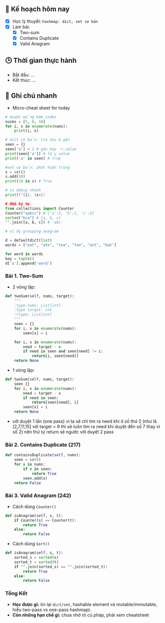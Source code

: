 ## 🎯 Kế hoạch hôm nay
- [x] Học lý thuyết: `hashmap: dict, set cơ bản`
- [x] Làm bài:
  - [x] Two-sum
  - [x] Contains Duplicate 
  - [x] Valid Anagram

## 🕒 Thời gian thực hành
- Bắt đầu: ...
- Kết thúc: ...

## 🧠 Ghi chú nhanh
- Micro-cheat sheet for today 
```python 
# duyệt mảng kèm index
nusms = [5, 8, 10]
for i, x in enumerate(nums):
	print(i, x)

# dict cơ bản: tra cứu & gán 
seen = {}
seen['a'] = 1 # gán key -> value
print(seen['a']) # lấy value
print('a' in seen) # true

#set cơ bản: phát hiện trùng
s = set()
s.add(10)
print(10 in s) # True

# in debug nhanh
print(f"{i}, {x=})

# đếm ký tự 
from collections import Counter
Counter("aabcc") # {'a':2, 'b':1, 'c':2}
sorted("bca") # [a, b, c]
"".join([a, b, c]) # 'abc'

# ví dụ grouping anagram

d = defaultdict(list)
words = ["eat", "ate", "tea", "tan", "ant", "bat"]

for word in words 
key = tuple()
d['a'].append('word')
```

### Bài 1. Two-Sum
- 2 vòng lặp: 
```python
def twoSum(self, nums, target):
	"""
	:type nums: List[int]
	:type target: int
	:rtype: List[int]
	"""
	seen = {}
	for i, x in enumerate(nums):
		seen[x] = i

	for i, x in enumerate(nums):
		need = target - x 
		if need in seen and seen[need] != i:
			return[i, seen[need]]
	return None
```

- 1 vòng lặp: 
```python
def twoSum(self, nums, target):
	seen {}
	for i, x in enumerate(nums):
		need = target - x 
		if need in seen: 
			return[seen[need], i]
		seen[x] = i
	return None
```

-  với duyệt 1 lần (one pass) vì ta sẽ chỉ tìm ra need khi ở số thứ 2 (như là [2,7,11,15] với target = 9 thì sẽ luôn tìm ra need khi duyệt đến số 7 thay vì số 2) nên thứ tự return sẽ ngước với duyệt 2 pass
### Bài 2. Contains Duplicate (217)
```python 
def containsDuplicate(self, nums): 
	seen = set()
	for x in nums: 
		if x in seen:
			return True
		seen.add(x)
	return False
```

### Bài 3. Valid Anagram (242)

- Cách dùng `Counter()`
```python
def isAnagram(self, s, t):
	if Counter(s) == Counter(t):
		return True
	else:
		return False
```
- Cách dùng `Sort()`
```python
def isAnagram(self, s, t):
	sorted_s = sorted(s)
	sorted_t = sorted(t)
	if "".join(sorted_s) == "".join(sorted_t):
		return True
	else:
		return False
```
### Tổng Kết 
- **Học được gì:** ôn lại `dict/set`, hashable element và mutable/immutable, hiểu two-pass vs one-pass hashmap). 
- **Còn những hạn chế gì:** chưa nhớ rõ cú pháp, phải xem cheatsheet